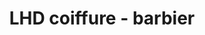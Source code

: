 ---
title: "LHD coiffure - barbier"
url: /cherbourg-en-cotentin/lhd-coiffure-barbier/
shop: coiffeur
---